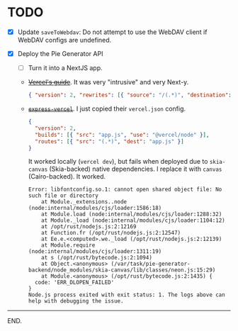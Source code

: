 # TODO

- [x] Update `saveToWebdav`: Do not attempt to use the WebDAV client if WebDAV configs are undefined.

- [x] Deploy the Pie Generator API

    * [ ] Turn it into a NextJS app.

    * ~~[Vercel's guide](https://vercel.com/guides/using-express-with-vercel)~~.
      It was very "intrusive" and very Next-y.
      ```json
      { "version": 2, "rewrites": [{ "source": "/(.*)", "destination": "/api" }] }
      ```

    * ~~[`express-vercel`](https://github.com/akhilome/express-vercel)~~.
      I just copied their `vercel.json` config.
      ```json 
      {
        "version": 2,
        "builds": [{ "src": "app.js", "use": "@vercel/node" }],
        "routes": [{ "src": "(.*)", "dest": "app.js" }]
      }
      ```

      It worked locally (`vercel dev`), but fails when deployed due to `skia-canvas` (Skia-backed) native dependencies. I replace it with `canvas` (Cairo-backed). It worked.
        ```
        Error: libfontconfig.so.1: cannot open shared object file: No such file or directory
            at Module._extensions..node (node:internal/modules/cjs/loader:1586:18)
            at Module.load (node:internal/modules/cjs/loader:1288:32)
            at Module._load (node:internal/modules/cjs/loader:1104:12)
            at /opt/rust/nodejs.js:2:12169
            at Function.fr (/opt/rust/nodejs.js:2:12547)
            at Ee.e.<computed>.we._load (/opt/rust/nodejs.js:2:12139)
            at Module.require (node:internal/modules/cjs/loader:1311:19)
            at s (/opt/rust/bytecode.js:2:1094)
            at Object.<anonymous> (/var/task/pie-generator-backend/node_modules/skia-canvas/lib/classes/neon.js:15:29)
            at Module.<anonymous> (/opt/rust/bytecode.js:2:1435) {
          code: 'ERR_DLOPEN_FAILED'
        }
        Node.js process exited with exit status: 1. The logs above can help with debugging the issue.
        ```


---

END.

